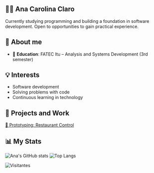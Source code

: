 ## 👩‍💻 Ana Carolina Claro

Currently studying programming and building a foundation in software development. Open to opportunities to gain practical experience.

## 📌 About me

- 🎯 **Education**: FATEC Itu – Analysis and Systems Development (3rd semester)

## 💡 Interests

- Software development
- Solving problems with code
- Continuous learning in technology

## 📁  Projects and Work

[📄 Prototyping: Restaurant Control](Grupo%206%20-%20Controle%20De%20Restaurante_250401_184603.pdf)

## 📊 My Stats

![Ana's GitHub stats](https://github-readme-stats.vercel.app/api?username=anacpwc&show_icons=true&theme=dracula)
![Top Langs](https://github-readme-stats.vercel.app/api/top-langs/?username=anacpwc&layout=compact&theme=dracula)

![Visitantes](https://komarev.com/ghpvc/?username=anacpwc&color=blue)


